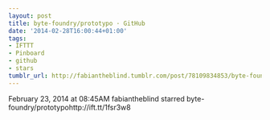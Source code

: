 ```yaml
---
layout: post
title: byte-foundry/prototypo · GitHub
date: '2014-02-28T16:00:44+01:00'
tags:
- IFTTT
- Pinboard
- github
- stars
tumblr_url: http://fabiantheblind.tumblr.com/post/78109834853/byte-foundry-prototypo-github
---
```

February 23, 2014 at 08:45AM
fabiantheblind starred byte-foundry/prototypohttp://ift.tt/1fsr3w8
